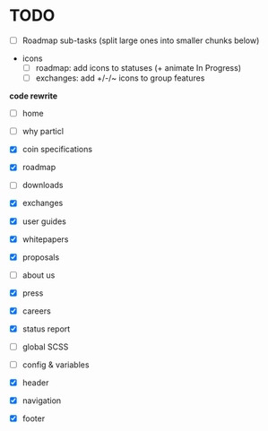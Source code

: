 # TODO

- [ ] Roadmap sub-tasks (split large ones into smaller chunks below)
- icons
   - [ ] roadmap: add icons to statuses (+ animate In Progress)
   - [ ] exchanges: add +/-/~ icons to group features

**code rewrite**

- [ ] home
- [ ] why particl
- [x] coin specifications
- [x] roadmap
- [ ] downloads
- [x] exchanges
- [x] user guides
- [x] whitepapers
- [x] proposals
- [ ] about us
- [x] press
- [x] careers
- [x] status report

- [ ] global SCSS
- [ ] config & variables
- [x] header
- [x] navigation
- [x] footer
